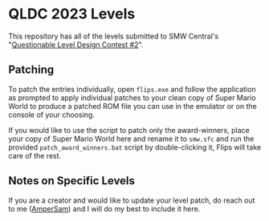 # QLDC 2023 Levels

This repository has all of the levels submitted to SMW Central's "[Questionable Level Design Contest #2](https://smwc.me/t/123442)".

## Patching

To patch the entries individually, open `flips.exe` and follow the application as prompted to apply individual patches to your clean copy of Super Mario World to produce a patched ROM file you can use in the emulator or on the console of your choosing.

If you would like to use the script to patch only the award-winners, place your copy of Super Mario World here and rename it to `smw.sfc` and run the provided `patch_award_winners.bat` script by double-clicking it, Flips will take care of the rest.


## Notes on Specific Levels

If you are a creator and would like to update your level patch, do reach out to me ([AmperSam](https://www.smwcentral.net/?p=profile&id=41223)) and I will do my best to include it here.